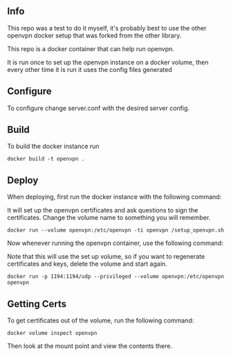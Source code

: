 Info
------

This repo was a test to do it myself, it's probably best to use the other openvpn docker setup that was forked from the other library.

This repo is a docker container that can help run openvpn.

It is run once to set up the openvpn instance on a docker volume, then every other time it is run it uses the config files generated


Configure
------

To configure change server.conf with the desired server config.


Build
-------

To build the docker instance run

`docker build -t openvpn .`


Deploy
------

When deploying, first run the docker instance with the following command:

It will set up the openvpn certificates and ask questions to sign the certificates.  Change the volume name to something you will remember.

`docker run --volume openvpn:/etc/openvpn -ti openvpn /setup_openvpn.sh`


Now whenever running the openvpn container, use the following command:

Note that this will use the set up volume, so if you want to regenerate certificates and keys, delete the volume and start again.

`docker run -p 1194:1194/udp --privileged --volume openvpn:/etc/openvpn openvpn`


Getting Certs
------

To get certificates out of the volume, run the following command:

`docker volume inspect openvpn`

Then look at the mount point and view the contents there.
